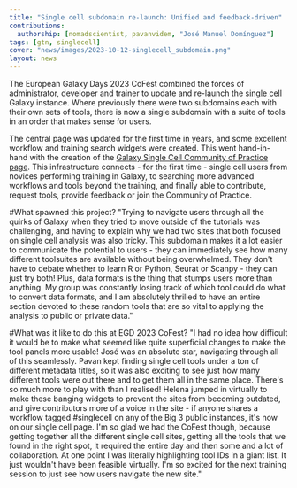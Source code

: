 ```yaml
---
title: "Single cell subdomain re-launch: Unified and feedback-driven"
contributions:
  authorship: [nomadscientist, pavanvidem, "José Manuel Domínguez"]
tags: [gtn, singlecell]
cover: "news/images/2023-10-12-singlecell_subdomain.png"
layout: news
---
```


The European Galaxy Days 2023 CoFest combined the forces of administrator, developer and trainer to update and re-launch the [single cell](https://singlecell.usegalaxy.eu) Galaxy instance. Where previously there were two subdomains each with their own sets of tools, there is now a single subdomain with a suite of tools in an order that makes sense for users.

The central page was updated for the first time in years, and some excellent workflow and training search widgets were created. This went hand-in-hand with the creation of the [Galaxy Single Cell Community of Practice page](https://galaxyproject.org/projects/singlecell/).
This infrastructure connects - for the first time - single cell users from novices performing training in Galaxy, to searching more advanced workflows and tools beyond the training, and finally able to contribute, request tools, provide feedback or join the Community of Practice.

#What spawned this project?
"Trying to navigate users through all the quirks of Galaxy when they tried to move outside of the tutorials was challenging, and having to explain why we had two sites that both focused on single cell analysis was also tricky. This subdomain makes it a lot easier to communicate the potential to users - they can immediately see how many different toolsuites are available without being overwhelmed. They don't have to debate whether to learn R or Python, Seurat or Scanpy - they can just try both! Plus, data formats is the thing that stumps users more than anything. My group was constantly losing track of which tool could do what to convert data formats, and I am absolutely thrilled to have an entire section devoted to these random tools that are so vital to applying the analysis to public or private data."

#What was it like to do this at EGD 2023 CoFest?
"I had no idea how difficult it would be to make what seemed like quite superficial changes to make the tool panels more usable! José was an absolute star, navigating through all of this seamlessly. Pavan kept finding single cell tools under a ton of different metadata titles, so it was also exciting to see just how many different tools were out there and to get them all in the same place. There's so much more to play with than I realised! Helena jumped in virtually to make these banging widgets to prevent the sites from becoming outdated, and give contributors more of a voice in the site - if anyone shares a workflow tagged #singlecell on any of the Big 3 public instances, it's now on our single cell page. I'm so glad we had the CoFest though, because getting together all the different single cell sites, getting all the tools that we found in the right spot, it required the entire day and then some and a lot of collaboration. At one point I was literally highlighting tool IDs in a giant list. It just wouldn't have been feasible virtually. I'm so excited for the next training session to just see how users navigate the new site."
